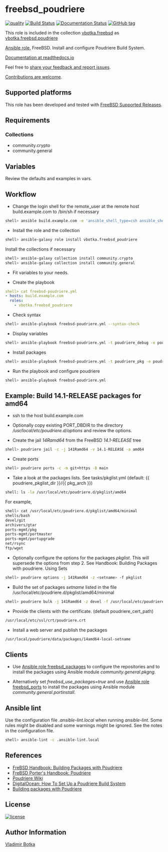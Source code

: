# freebsd_poudriere

[![quality](https://img.shields.io/ansible/quality/27910)](https://galaxy.ansible.com/vbotka/freebsd_poudriere)
[![Build Status](https://travis-ci.org/vbotka/ansible-freebsd-poudriere.svg?branch=master)](https://travis-ci.org/vbotka/ansible-freebsd-poudriere)
[![Documentation Status](https://readthedocs.org/projects/docs/badge/?version=latest)](https://ansible-freebsd-poudriere.readthedocs.io/en/latest/)
[![GitHub tag](https://img.shields.io/github/v/tag/vbotka/ansible-freebsd-poudriere)](https://github.com/vbotka/ansible-freebsd-poudriere/tags)

This role is included in the collection [vbotka.freebsd](https://galaxy.ansible.com/ui/repo/published/vbotka/freebsd/) as [vbotka.freebsd.poudriere](https://galaxy.ansible.com/ui/repo/published/vbotka/freebsd/content/role/poudriere)

[Ansible role.](https://galaxy.ansible.com/vbotka/freebsd_poudriere/) FreeBSD. Install and configure Poudriere Build System.

[Documentation at readthedocs.io]( https://ansible-freebsd-poudriere.readthedocs.io)

Feel free to [share your feedback and report issues](https://github.com/vbotka/ansible-freebsd-poudriere/issues).

[Contributions are welcome](https://github.com/firstcontributions/first-contributions).


## Supported platforms

This role has been developed and tested with [FreeBSD Supported Releases](https://www.freebsd.org/releases/).


## Requirements

### Collections

- community.crypto
- community.general


## Variables

Review the defaults and examples in vars.


## Workflow

* Change the login shell for the remote_user at the remote host build.example.com to /bin/sh if necessary

```bash
shell> ansible build.example.com -e 'ansible_shell_type=csh ansible_shell_executable=/bin/csh' -a 'sudo pw usermod admin -s /bin/sh'
```

* Install the role and the collection

```bash
shell> ansible-galaxy role install vbotka.freebsd_poudriere
```

Install the collections if necessary

```bash
shell> ansible-galaxy collection install community.crypto
shell> ansible-galaxy collection install community.general
```

* Fit variables to your needs.

* Create the playbook

```yaml
shell> cat freebsd-poudriere.yml
- hosts: build.example.com
  roles:
    - vbotka.freebsd_poudriere
```

* Check syntax

```bash
shell> ansible-playbook freebsd-poudriere.yml --syntax-check
```

* Display variables

```bash
shell> ansible-playbook freebsd-poudriere.yml -t poudriere_debug -e poudriere_debug=true
```

* Install packages

```bash
shell> ansible-playbook freebsd-poudriere.yml -t poudriere_pkg -e poudriere_install=true
```

* Run the playbook and configure poudriere

```bash
shell> ansible-playbook freebsd-poudriere.yml
```


## Example: Build 14.1-RELEASE packages for amd64

* ssh to the host build.example.com

* Optionally copy existing PORT_DBDIR to the directory */usr/local/etc/poudriere.d/options* and
  review the options.

* Create the jail *14Ramd64* from the FreeBSD *14.1-RELEASE* tree

```bash
shell> poudriere jail -c -j 141Ramd64 -v 14.1-RELEASE -a amd64
```

* Create ports

```bash
shell> poudriere ports -c -m git+https -B main
```

* Take a look at the packages lists. See tasks/pkglist.yml (default: {{ poudriere_pkglist_dir }}/{{ pkg_arch }})

```bash
shell: ls -la /usr/local/etc/poudriere.d/pkglist/amd64
```

  For example,

```bash
shell> cat /usr/local/etc/poudriere.d/pkglist/amd64/minimal
shells/bash
devel/git
archivers/gtar
ports-mgmt/pkg
ports-mgmt/portmaster
ports-mgmt/portupgrade
net/rsync
ftp/wget
```

* Optionally configure the options for the packages *pkglist*. This will supersede the options from
  step 2. See Handbook: Building Packages with poudriere. Using Sets

```bash
shell> poudriere options -j 141Ramd64 -z <setname> -f pkglist
```

* Build the set of packages *setname* listed in the file /usr/local/etc/poudriere.d/pkglist/amd64/minimal

```bash
shell> poudriere bulk -j 141Ramd64 -z devel -f /usr/local/etc/poudriere.d/pkglist/amd64/minimal
```

* Provide the clients with the certificate. (default poudriere_cert_path)

```bash
/usr/local/etc/ssl/crt/poudriere.crt
```

* Install a web server and publish the packages

```bash
/usr/local/poudriere/data/packages/14amd64-local-setname
```


## Clients

* Use [Ansible role freebsd_packages](https://galaxy.ansible.com/vbotka/freebsd_packages/) to
  configure the repositories and to install the packages using Ansible module *community.general.pkgng*.

* Alternatively set *freebsd_use_packages=true* and use [Ansible role freebsd_ports](https://galaxy.ansible.com/vbotka/freebsd_ports/) to install the packages using
  Ansible module *community.general.portinstall*.


## Ansible lint

Use the configuration file *.ansible-lint.local* when running
*ansible-lint*. Some rules might be disabled and some warnings might
be ignored. See the notes in the configuration file.

```bash
shell> ansible-lint -c .ansible-lint.local
```


## References

- [FreBSD Handbook: Building Packages with Poudriere](https://docs.freebsd.org/en/books/handbook/ports/#ports-poudriere)
- [FreBSD Porter's Handbook: Poudriere](http://www.freebsd.org/doc/en/books/porters-handbook/testing-poudriere.html)
- [Poudriere Wiki](https://github.com/freebsd/poudriere/wiki)
- [DigitalOcean: How To Set Up a Poudriere Build System](https://www.digitalocean.com/community/tutorials/how-to-set-up-a-poudriere-build-system-to-create-packages-for-your-freebsd-servers)
- [Building packages with Poudriere](https://stevendouglas.me/?p=71)


## License

[![license](https://img.shields.io/badge/license-BSD-red.svg)](https://www.freebsd.org/doc/en/articles/bsdl-gpl/article.html)


## Author Information

[Vladimir Botka](https://botka.info)
